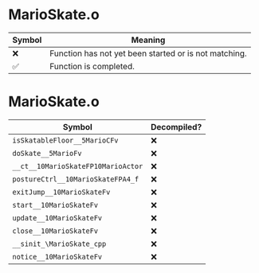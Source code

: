 # MarioSkate.o
| Symbol | Meaning 
| ------------- | ------------- 
| :x: | Function has not yet been started or is not matching. 
| :white_check_mark: | Function is completed. 


# MarioSkate.o
| Symbol | Decompiled? |
| ------------- | ------------- |
| `isSkatableFloor__5MarioCFv` | :x: |
| `doSkate__5MarioFv` | :x: |
| `__ct__10MarioSkateFP10MarioActor` | :x: |
| `postureCtrl__10MarioSkateFPA4_f` | :x: |
| `exitJump__10MarioSkateFv` | :x: |
| `start__10MarioSkateFv` | :x: |
| `update__10MarioSkateFv` | :x: |
| `close__10MarioSkateFv` | :x: |
| `__sinit_\MarioSkate_cpp` | :x: |
| `notice__10MarioSkateFv` | :x: |
